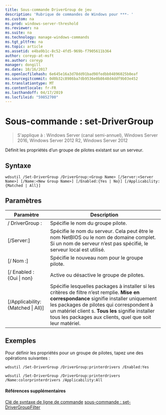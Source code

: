 ```yaml
---
title: Sous-commande DriverGroup de jeu
description: 'Rubrique de commandes de Windows pour ***- '
ms.custom: na
ms.prod: windows-server-threshold
ms.reviewer: na
ms.suite: na
ms.technology: manage-windows-commands
ms.tgt_pltfrm: na
ms.topic: article
ms.assetid: e4ba9b1c-8c52-4fd5-969b-f7905611b364
author: coreyp-at-msft
ms.author: coreyp
manager: dongill
ms.date: 10/16/2017
ms.openlocfilehash: 6e645e16a3d78dd91bad98fedbb04896025b0eaf
ms.sourcegitcommit: 0d0b32c8986ba7db9536e0b8648d4ddf9b03e452
ms.translationtype: MT
ms.contentlocale: fr-FR
ms.lasthandoff: 04/17/2019
ms.locfileid: "59852700"
---
```

# <a name="subcommand-set-drivergroup"></a>Sous-commande : set-DriverGroup

>S'applique à : Windows Server (canal semi-annuel), Windows Server 2016, Windows Server 2012 R2, Windows Server 2012

Définit les propriétés d’un groupe de pilotes existant sur un serveur.
## <a name="syntax"></a>Syntaxe
```
wdsutil /Set-DriverGroup /DriverGroup:<Group Name> [/Server:<Server Name>] [/Name:<New Group Name>] [/Enabled:{Yes | No}] [/Applicability:{Matched | All}]
```
## <a name="parameters"></a>Paramètres
|Paramètre|Description|
|-------|--------|
|/ DriverGroup :<Group Name>|Spécifie le nom du groupe pilote.|
|[/Server:<Server name>]|Spécifie le nom du serveur. Cela peut être le nom NetBIOS ou le nom de domaine complet. Si un nom de serveur n’est pas spécifié, le serveur local est utilisé.|
|[/ Nom :<New Group Name>]|Spécifie le nouveau nom pour le groupe pilote.|
|[/ Enabled : {Oui &#124; non}|Active ou désactive le groupe de pilotes.|
|[/Applicability:{Matched &#124; All}]|Spécifie lesquelles packages à installer si les critères de filtre n’est remplie. **Mise en correspondance** signifie installer uniquement les packages de pilotes qui correspondent à un matériel client s. **Tous les** signifie installer tous les packages aux clients, quel que soit leur matériel.|
## <a name="BKMK_examples"></a>Exemples
Pour définir les propriétés pour un groupe de pilotes, tapez une des opérations suivantes :
```
wdsutil /Set-DriverGroup /DriverGroup:printerdrivers /Enabled:Yes
```
```
wdsutil /Set-DriverGroup /DriverGroup:printerdrivers /Name:colorprinterdrivers /Applicability:All
```
#### <a name="additional-references"></a>Références supplémentaires
[Clé de syntaxe de ligne de commande](command-line-syntax-key.md)
[sous-commande : set-DriverGroupFilter](subcommand-set-drivergroupfilter.md)
